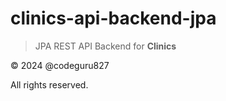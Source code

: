 # clinics-api-backend-jpa

> JPA REST API Backend for **Clinics**

&copy; 2024 @codeguru827

All rights reserved.
